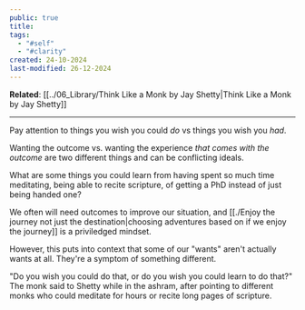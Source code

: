 ```yaml
---
public: true
title: 
tags:
  - "#self"
  - "#clarity"
created: 24-10-2024
last-modified: 26-12-2024
---
```

**Related**: [[../06_Library/Think Like a Monk by Jay Shetty|Think Like a Monk by Jay Shetty]]

---
Pay attention to things you wish you could *do* vs things you wish you *had*. 

Wanting the outcome vs. wanting the experience *that comes with the outcome* are two different things and can be conflicting ideals.

What are some things you could learn from having spent so much time meditating, being able to recite scripture, of getting a PhD instead of just being handed one?

We often will need outcomes to improve our situation, and [[./Enjoy the journey not just the destination|choosing adventures based on if we enjoy the journey]] is a priviledged mindset.

However, this puts into context that some of our "wants" aren't actually wants at all. They're a symptom of something different.

"Do you wish you could do that, or do you wish you could learn to do that?" The monk said to Shetty while in the ashram, after pointing to different monks who could meditate for hours or recite long pages of scripture.